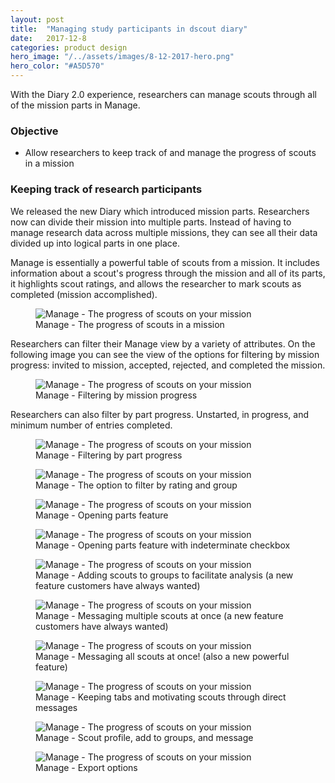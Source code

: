 ```yaml
---
layout: post
title:  "Managing study participants in dscout diary"
date:   2017-12-8
categories: product design
hero_image: "/../assets/images/8-12-2017-hero.png"
hero_color: "#A5D570"
---
```


With the Diary 2.0 experience, researchers can manage scouts through all of the mission parts in Manage.

### Objective
* Allow researchers to keep track of and manage the progress of scouts in a mission

### Keeping track of research participants

We released the new Diary which introduced mission parts. Researchers now can divide their mission into multiple parts. Instead of having to manage research data across multiple missions, they can see all their data divided up into logical parts in one place.

Manage is essentially a powerful table of scouts from a mission. It includes information about a scout's progress through the mission and all of its parts, it highlights scout ratings, and allows the researcher to mark scouts as completed (mission accomplished).

<figure>
	<img src="../../../../../../assets/images/manage-1.png" title="Manage - The progress of scouts on your mission" />
	<figcaption class="media-caption center">Manage - The progress of scouts in a mission</figcaption>
</figure>

Researchers can filter their Manage view by a variety of attributes. On the following image you can see the view of the options for filtering by mission progress: invited to mission, accepted, rejected, and completed the mission.

<figure>
	<img src="../../../../../../assets/images/manage-2.png" title="Manage - The progress of scouts on your mission" />
	<figcaption class="media-caption center">Manage - Filtering by mission progress</figcaption>
</figure>

Researchers can also filter by part progress. Unstarted, in progress, and minimum number of entries completed.

<figure>
	<img src="../../../../../../assets/images/manage-3.png" title="Manage - The progress of scouts on your mission" />
	<figcaption class="media-caption center">Manage - Filtering by part progress</figcaption>
</figure>

<figure>
	<img src="../../../../../../assets/images/manage-4.png" title="Manage - The progress of scouts on your mission" />
	<figcaption class="media-caption center">Manage - The option to filter by rating and group</figcaption>
</figure>

<figure>
	<img src="../../../../../../assets/images/manage-5.png" title="Manage - The progress of scouts on your mission" />
	<figcaption class="media-caption center">Manage - Opening parts feature</figcaption>
</figure>

<figure>
	<img src="../../../../../../assets/images/manage-6.png" title="Manage - The progress of scouts on your mission" />
	<figcaption class="media-caption center">Manage - Opening parts feature with indeterminate checkbox</figcaption>
</figure>

<figure>
	<img src="../../../../../../assets/images/manage-7.png" title="Manage - The progress of scouts on your mission" />
	<figcaption class="media-caption center">Manage - Adding scouts to groups to facilitate analysis (a new feature customers have always wanted)</figcaption>
</figure>

<figure>
	<img src="../../../../../../assets/images/manage-8.png" title="Manage - The progress of scouts on your mission" />
	<figcaption class="media-caption center">Manage - Messaging multiple scouts at once (a new feature customers have always wanted)</figcaption>
</figure>

<figure>
	<img src="../../../../../../assets/images/manage-9.png" title="Manage - The progress of scouts on your mission" />
	<figcaption class="media-caption center">Manage - Messaging all scouts at once! (also a new powerful feature)</figcaption>
</figure>

<figure>
	<img src="../../../../../../assets/images/manage-10.png" title="Manage - The progress of scouts on your mission" />
	<figcaption class="media-caption center">Manage - Keeping tabs and motivating scouts through direct messages</figcaption>
</figure>

<figure>
	<img src="../../../../../../assets/images/manage-11.png" title="Manage - The progress of scouts on your mission" />
	<figcaption class="media-caption center">Manage - Scout profile, add to groups, and message</figcaption>
</figure>

<figure>
	<img src="../../../../../../assets/images/manage-12.png" title="Manage - The progress of scouts on your mission" />
	<figcaption class="media-caption center">Manage - Export options</figcaption>
</figure>
